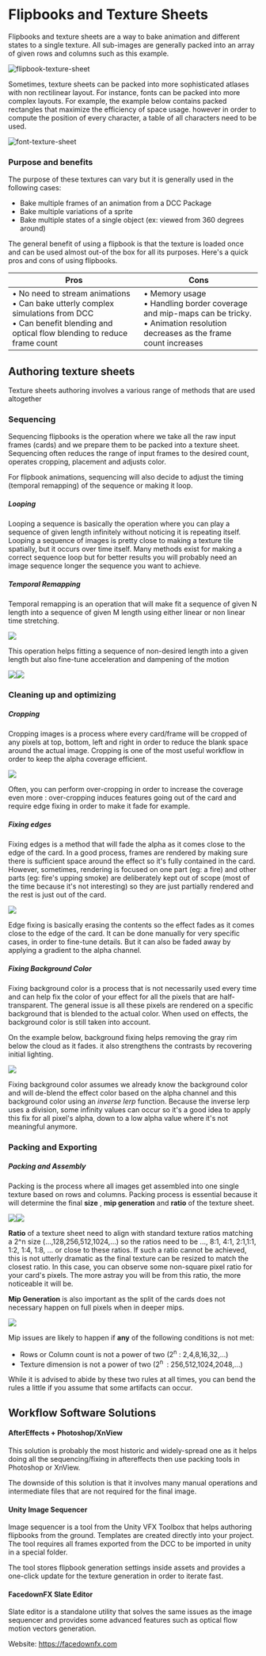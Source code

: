 

# Flipbooks and Texture Sheets

Flipbooks and texture sheets are a way to bake animation and different states to a single texture. All sub-images are generally packed into an array of given rows and columns such as this example.

![flipbook-texture-sheet](img/flipbook-texture-sheet.png)

Sometimes, texture sheets  can be packed into more sophisticated atlases with non rectilinear layout. For instance, fonts can be packed into more complex layouts. For example, the example below contains packed rectangles that maximize the efficiency of space usage. however in order to compute the position of every character, a table of all characters need to be used.

![font-texture-sheet](img/font-texture-sheet.png)

### Purpose and benefits

The purpose of these textures can vary but it is generally used in the following cases:

* Bake multiple frames of an animation from a DCC Package
* Bake multiple variations of a sprite
* Bake multiple states of a single object (ex: viewed from 360 degrees around)

The general benefit of using a flipbook is that the texture is loaded once and can be used almost out-of the box for all its purposes. Here's a quick pros and cons of using flipbooks.

| Pros                                                         | Cons                                                         |
| ------------------------------------------------------------ | ------------------------------------------------------------ |
| &bull; No need to stream animations<br />&bull; Can bake utterly complex simulations from DCC<br />&bull; Can benefit blending and optical flow blending to reduce frame count | &bull; Memory usage<br />&bull; Handling border coverage and mip-maps can be tricky.<br />&bull; Animation resolution decreases as the frame count increases |

## Authoring texture sheets

Texture sheets authoring involves a various range of methods that are used altogether

### Sequencing

Sequencing flipbooks is the operation where we take all the raw input frames (cards) and we prepare them to be packed into a texture sheet. Sequencing often reduces the range of input frames to the desired count, operates cropping, placement and adjusts color.

For flipbook animations, sequencing will also decide to adjust the timing (temporal remapping) of the sequence or making it loop.

##### Looping

Looping a sequence is basically the operation where you can play a sequence of given length infinitely without noticing it is repeating itself. Looping a sequence of images is pretty close to making a texture tile spatially, but it occurs over time itself. Many methods exist for making a correct sequence loop but for better results you will probably need an image sequence longer the sequence you want to achieve.

##### Temporal Remapping

Temporal remapping is an operation that will make fit a sequence of given N length into a sequence of given M length using either linear or non linear time stretching.

![](img/explosion-150f.gif)

This operation helps fitting a sequence of non-desired length into a given length but also fine-tune acceleration and dampening of the motion

![](img/explosion-32f.gif)![](img/explosion-retime-32f.gif)

### Cleaning up and optimizing

##### Cropping

Cropping images is a process where every card/frame will be cropped of any pixels at top, bottom, left and right in order to reduce the blank space around the actual image. Cropping is one of the most useful workflow in order to keep the alpha coverage efficient.

![](img/explosion-crop.gif)

Often, you can perform over-cropping in order to increase the coverage even more : over-cropping induces features going out of the card and require edge fixing in order to make it fade for example.

##### Fixing edges

Fixing edges is a method that will fade the alpha as it comes close to the edge of the card. In a good process, frames are rendered by making sure there is sufficient space around the effect so it's fully contained in the card. However, sometimes, rendering is focused on one part (eg: a fire) and other parts (eg: fire's upping smoke) are deliberately kept out of scope (most of the time because it's not interesting) so they are just partially rendered and the rest is just out of the card.

![](img/smoke-fix-edges.gif)

Edge fixing is basically erasing the contents so the effect fades as it comes close to the edge of the card. It can be done manually for very specific cases, in order to fine-tune details. But it can also be faded away by applying a gradient to the alpha channel.

##### Fixing Background Color

Fixing background color is a process that is not necessarily used every time and can help fix the color of your effect for all the pixels that are half-transparent. The general issue is all these pixels are rendered on a specific background that is blended to the actual color. When used on effects, the background color is still taken into account. 

On the example below, background fixing helps removing the gray rim below the cloud as it fades. it also strengthens the contrasts by recovering initial lighting.

![](img/background-fix.gif)

Fixing background color assumes we already know the background color and will de-blend the effect color based on the alpha channel and this background color using an *inverse lerp* function. Because the inverse lerp uses a division, some infinity values can occur so it's a good idea to apply this fix for all pixel's alpha, down to a low alpha value where it's not meaningful anymore.

### Packing and Exporting

##### Packing and Assembly 

Packing is the process where all images get assembled into one single texture based on rows and columns. Packing process is essential because it will determine the final **size** , **mip generation** and **ratio** of the texture sheet. 

![](img/flame-loop.gif)![](img/flame-assemble.png)

**Ratio** of a texture sheet need to align with standard texture ratios matching a 2^n size (...,128,256,512,1024,...) so the ratios need to be ..., 8:1, 4:1, 2:1,1:1, 1:2, 1:4, 1:8, ... or close to these ratios. If such a ratio cannot be achieved, this is not utterly dramatic as the final texture can be resized to match the closest ratio. In this case, you can observe some non-square pixel ratio for your card's pixels. The more astray you will be from this ratio, the more noticeable it will be.

**Mip Generation** is also important as the split of the cards does not necessary happen on full pixels when in deeper mips. 

![](img/flame-mips.gif)

Mip issues are likely to happen if **any** of the following conditions is not met:

* Rows or Column count is not a power of two (2<sup>n</sup> : 2,4,8,16,32,...)
* Texture dimension is not a power of two (2<sup>n </sup> : 256,512,1024,2048,...) 

While it is advised to abide by these two rules at all times, you can bend the rules a little if you assume that some artifacts can occur.

## Workflow Software Solutions

#### AfterEffects + Photoshop/XnView

This solution is probably the most historic and widely-spread one as it helps doing all the sequencing/fixing in aftereffects then use packing tools in Photoshop or XnView.

The downside of this solution is that it involves many manual operations and intermediate files that are not required for the final image.

#### Unity Image Sequencer

Image sequencer is a tool from the Unity VFX Toolbox that helps authoring flipbooks from the ground. Templates are created directly into your project. The tool requires all frames exported from the DCC to be imported in unity in a special folder.

The tool stores flipbook generation settings inside assets and provides a one-click update for the texture generation in order to iterate fast.

#### FacedownFX Slate Editor

Slate editor is a standalone utility that solves the same issues as the image sequencer and provides some advanced features such as optical flow motion vectors generation.

Website: https://facedownfx.com

